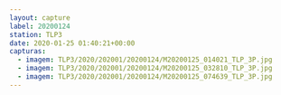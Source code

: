 ```yaml
---
layout: capture
label: 20200124
station: TLP3
date: 2020-01-25 01:40:21+00:00
capturas:
  - imagem: TLP3/2020/202001/20200124/M20200125_014021_TLP_3P.jpg
  - imagem: TLP3/2020/202001/20200124/M20200125_032810_TLP_3P.jpg
  - imagem: TLP3/2020/202001/20200124/M20200125_074639_TLP_3P.jpg
---
```

